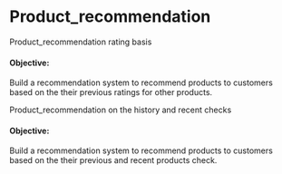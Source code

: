 # Product_recommendation
Product_recommendation rating basis
#### Objective:
Build a recommendation system to recommend products to customers based on the their previous ratings for other products.

Product_recommendation on the history and recent checks
#### Objective:
Build a recommendation system to recommend products to customers based on the their previous and recent products check.
